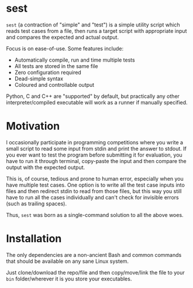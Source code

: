 # sest

`sest` (a contraction of "simple" and "test") is a simple utility script which reads test cases from a file, then runs a target script with appropriate input and compares the expected and actual output.

Focus is on ease-of-use. Some features include:
* Automatically compile, run and time multiple tests
* All tests are stored in the same file
* Zero configuration required
* Dead-simple syntax
* Coloured and controllable output

Python, C and C++ are "supported" by default, but practically any other interpreter/compiled executable will work as a runner if manually specified.


# Motivation

I occasionally participate in programming competitions where you write a small script to read some input from stdin and print the answer to stdout. If you ever want to test the program before submitting it for evaluation, you have to run it through terminal, copy-paste the input and then compare the output with the expected output.

This is, of course, tedious and prone to human error, especially when you have multiple test cases. One option is to write all the test case inputs into files and then redirect stdin to read from those files, but this way you still have to run all the cases individually and can't check for invisible errors (such as trailing spaces).

Thus, `sest` was born as a single-command solution to all the above woes.


# Installation

The only dependencies are a non-ancient Bash and common commands that should be available on any sane Linux system.

Just clone/download the repo/file and then copy/move/link the file to your `bin` folder/wherever it is you store your executables.
